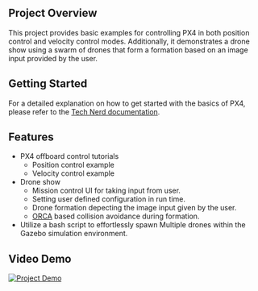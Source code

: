## Project Overview

This project provides basic examples for controlling PX4 in both position control and velocity control modes. Additionally, it demonstrates a drone show using a swarm of drones that form a formation based on an image input provided by the user.

## Getting Started

For a detailed explanation on how to get started with the basics of PX4, please refer to the [Tech Nerd documentation](https://technerd.readthedocs.io/en/latest/).


## Features

- PX4 offboard control tutorials
    - Position control example
    - Velocity control example
- Drone show
    - Mission control UI for taking input from user.
    - Setting user defined configuration in run time.
    - Drone formation depecting the image input given by the user.
    - [ORCA](https://gamma.cs.unc.edu/ORCA/) based collision avoidance during formation. 
- Utilize a bash script to effortlessly spawn Multiple drones within the Gazebo simulation environment.


## Video Demo

[![Project Demo](https://img.youtube.com/vi/TD-ApT3Auv8/0.jpg)](https://www.youtube.com/watch?v=TD-ApT3Auv8)